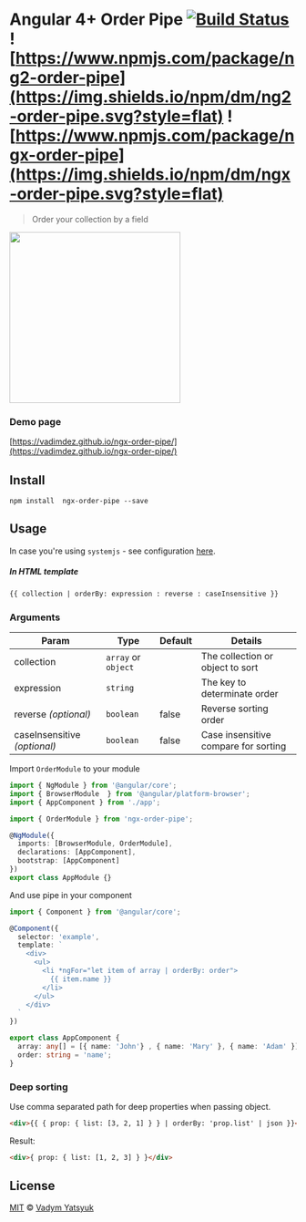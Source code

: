 # Angular 4+ Order Pipe [![Build Status](https://travis-ci.org/VadimDez/ngx-order-pipe.svg?branch=master)](https://travis-ci.org/VadimDez/ngx-order-pipe) ![https://www.npmjs.com/package/ng2-order-pipe](https://img.shields.io/npm/dm/ng2-order-pipe.svg?style=flat) ![https://www.npmjs.com/package/ngx-order-pipe](https://img.shields.io/npm/dm/ngx-order-pipe.svg?style=flat)

> Order your collection by a field

<img src="https://cloud.githubusercontent.com/assets/3748453/22164327/08764608-df57-11e6-9c90-075aeca26fd6.gif" width="300">

### Demo page
[https://vadimdez.github.io/ngx-order-pipe/](https://vadimdez.github.io/ngx-order-pipe/)

## Install

```
npm install  ngx-order-pipe --save
```

## Usage

In case you're using `systemjs` - see configuration [here](https://github.com/VadimDez/ngx-order-pipe/blob/master/SYSTEMJS.md).

##### In HTML template

```html
{{ collection | orderBy: expression : reverse : caseInsensitive }}
```

### Arguments

| Param | Type | Default | Details |
| --- | --- | --- | --- |
| collection | `array` or `object` | | The collection or object to sort |
| expression  | `string` | | The key to determinate order |
| reverse *(optional)* | `boolean`| false | Reverse sorting order |
| caseInsensitive *(optional)* | `boolean`| false | Case insensitive compare for sorting |

Import `OrderModule` to your module

```ts
import { NgModule } from '@angular/core';
import { BrowserModule  } from '@angular/platform-browser';
import { AppComponent } from './app';

import { OrderModule } from 'ngx-order-pipe';

@NgModule({
  imports: [BrowserModule, OrderModule],
  declarations: [AppComponent],
  bootstrap: [AppComponent]
})
export class AppModule {}

```

And use pipe in your component

```ts
import { Component } from '@angular/core';

@Component({
  selector: 'example',
  template: `
    <div>
      <ul>
        <li *ngFor="let item of array | orderBy: order">
          {{ item.name }}
        </li>
      </ul>
    </div>  
  `
})

export class AppComponent {
  array: any[] = [{ name: 'John'} , { name: 'Mary' }, { name: 'Adam' }];
  order: string = 'name';
}
```

### Deep sorting
Use comma separated path for deep properties when passing object.
```html
<div>{{ { prop: { list: [3, 2, 1] } } | orderBy: 'prop.list' | json }}</div>
```
Result:
```html
<div>{ prop: { list: [1, 2, 3] } }</div>
```


## License
[MIT](https://tldrlegal.com/license/mit-license) © [Vadym Yatsyuk](https://github.com/vadimdez)
